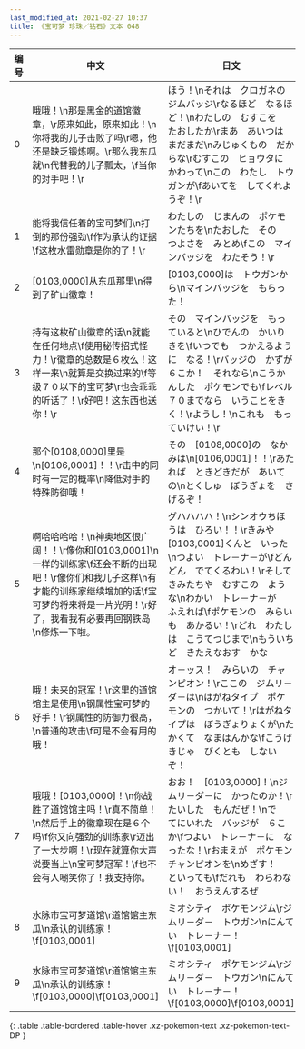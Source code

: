 ```yaml
---
last_modified_at: 2021-02-27 10:37
title: 《宝可梦 珍珠／钻石》文本 048
---
```

| 编号 | 中文 | 日文 |
| ---- | ---- | ---- |
| 0 | 哦哦！\n那是黑金的道馆徽章，\r原来如此，原来如此！\n你将我的儿子击败了吗\r嗯，他还是缺乏锻炼啊。\r那么我东瓜就\n代替我的儿子瓢太，\f当你的对手吧！\r | ほう！\nそれは　クロガネの　ジムバッジ\rなるほど　なるほど！\nわたしの　むすこを　たおしたか\rまあ　あいつは　まだまだ\nみじゅくもの　だからな\rむすこの　ヒョウタに　かわって\nこの　わたし　トウガンが\fあいてを　してくれようぞ！\r |
| 1 | 能将我信任着的宝可梦们\n打倒的那份强劲\f作为承认的证据\f这枚水雷勋章是你的了！\r | わたしの　じまんの　ポケモンたちを\nたおした　その　つよさを　みとめ\fこの　マインバッジを　わたそう！\r |
| 2 | [0103,0000]从东瓜那里\n得到了矿山徽章！ | [0103,0000]は　トウガンから\nマインバッジを　もらった！ |
| 3 | 持有这枚矿山徽章的话\n就能在任何地点\f使用秘传招式怪力！\r徽章的总数是６枚么！这样一来\n就算是交换过来的\f等级７０以下的宝可梦\r也会乖乖的听话了！\r好吧！这东西也送你！\r | その　マインバッジを　もっていると\nひでんの　かいりきを\fいつでも　つかえるように　なる！\rバッジの　かずが　６こか！　それなら\nこうかんした　ポケモンでも\fレベル７０までなら　いうことをきく！\rようし！\nこれも　もっていけい！\r |
| 4 | 那个[0108,0000]里是\n[0106,0001]！！\r击中的同时有一定的概率\n降低对手的特殊防御哦！ | その　[0108,0000]の　なかみは\n[0106,0001]！！\rあたれば　ときどきだが　あいての\nとくしゅ　ぼうぎょを　さげるぞ！ |
| 5 | 啊哈哈哈哈！\n神奥地区很广阔！！\r像你和[0103,0001]\n一样的训练家\f还会不断的出现吧！\r像你们和我儿子这样\n有才能的训练家继续增加的话\f宝可梦的将来将是一片光明！\r好了，我看我有必要再回钢铁岛\n修炼一下啦。 | グハハハハ！\nシンオウちほうは　ひろい！！\rきみや　[0103,0001]くんと　いった\nつよい　トレ－ナ－が\fどんどん　でてくるわい！\rそして　きみたちや　むすこの　ような\nわかい　トレ－ナ－が　ふえれば\fポケモンの　みらいも　あかるい！\rどれ　わたしは　こうてつじまで\nもういちど　きたえなおす　かな |
| 6 | 哦！未来的冠军！\r这里的道馆馆主是使用\n钢属性宝可梦的好手！\r钢属性的防御力很高，\n普通的攻击\f可是不会有用的哦！ | オ－ッス！　みらいの　チャンピオン！\rここの　ジムリ－ダ－は\nはがねタイプ　ポケモンの　つかいて！\rはがねタイプは　ぼうぎょりょくが\nたかくて　なまはんかな\fこうげきじゃ　びくとも　しないぞ！ |
| 7 | 哦哦！[0103,0000]！\n你战胜了道馆馆主吗！\r真不简单！\n然后手上的徽章现在是６个吗\f你又向强劲的训练家\r迈出了一大步啊！\r现在就算你大声说要当上\n宝可梦冠军！\f也不会有人嘲笑你了！我支持你。 | おお！　[0103,0000]！\nジムリ－ダ－に　かったのか！\rたいした　もんだぜ！\nで　てにいれた　バッジが　６こか\fつよい　トレ－ナ－に　なったな！\rおまえが　ポケモン　チャンピオンを\nめざす！　といっても\fだれも　わらわない！　おうえんするぜ |
| 8 | 水脉市宝可梦道馆\r道馆馆主东瓜\n承认的训练家！\f[0103,0001] | ミオシティ　ポケモンジム\rジムリ－ダ－　トウガン\nにんてい　トレ－ナ－！\f[0103,0001] |
| 9 | 水脉市宝可梦道馆\r道馆馆主东瓜\n承认的训练家！\f[0103,0000]\f[0103,0001] | ミオシティ　ポケモンジム\rジムリ－ダ－　トウガン\nにんてい　トレ－ナ－！\f[0103,0000]\f[0103,0001] |
{: .table .table-bordered .table-hover .xz-pokemon-text .xz-pokemon-text-DP }